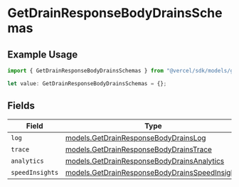 # GetDrainResponseBodyDrainsSchemas

## Example Usage

```typescript
import { GetDrainResponseBodyDrainsSchemas } from "@vercel/sdk/models/getdrainop.js";

let value: GetDrainResponseBodyDrainsSchemas = {};
```

## Fields

| Field                                                                                                  | Type                                                                                                   | Required                                                                                               | Description                                                                                            |
| ------------------------------------------------------------------------------------------------------ | ------------------------------------------------------------------------------------------------------ | ------------------------------------------------------------------------------------------------------ | ------------------------------------------------------------------------------------------------------ |
| `log`                                                                                                  | [models.GetDrainResponseBodyDrainsLog](../models/getdrainresponsebodydrainslog.md)                     | :heavy_minus_sign:                                                                                     | N/A                                                                                                    |
| `trace`                                                                                                | [models.GetDrainResponseBodyDrainsTrace](../models/getdrainresponsebodydrainstrace.md)                 | :heavy_minus_sign:                                                                                     | N/A                                                                                                    |
| `analytics`                                                                                            | [models.GetDrainResponseBodyDrainsAnalytics](../models/getdrainresponsebodydrainsanalytics.md)         | :heavy_minus_sign:                                                                                     | N/A                                                                                                    |
| `speedInsights`                                                                                        | [models.GetDrainResponseBodyDrainsSpeedInsights](../models/getdrainresponsebodydrainsspeedinsights.md) | :heavy_minus_sign:                                                                                     | N/A                                                                                                    |
